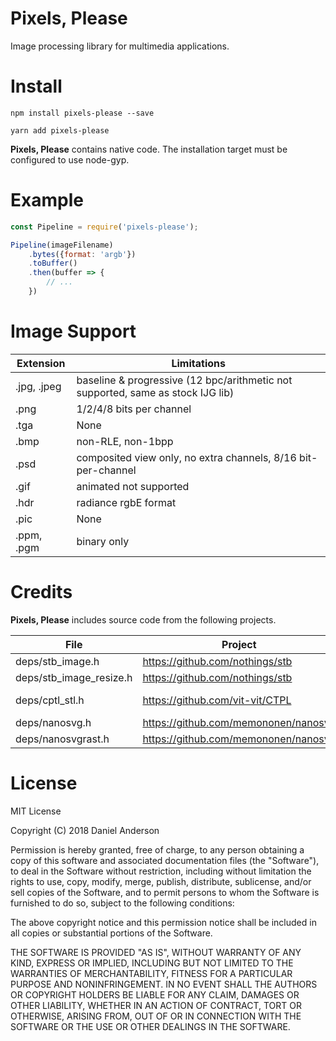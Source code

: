 # Pixels, Please

Image processing library for multimedia applications.

# Install

```
npm install pixels-please --save
```

```
yarn add pixels-please
```

**Pixels, Please** contains native code. The installation target must be configured to use node-gyp.

# Example

```javascript
const Pipeline = require('pixels-please');

Pipeline(imageFilename)
    .bytes({format: 'argb'})
    .toBuffer()
    .then(buffer => {
        // ...
    })
```

# Image Support

| Extension | Limitations |
|---|---|
| .jpg, .jpeg | baseline & progressive (12 bpc/arithmetic not supported, same as stock IJG lib) |
| .png | 1/2/4/8 bits per channel |
| .tga | None |
| .bmp | non-RLE, non-1bpp |
| .psd | composited view only, no extra channels, 8/16 bit-per-channel |
| .gif | animated not supported |
| .hdr | radiance rgbE format |
| .pic | None |
| .ppm, .pgm| binary only |

# Credits

**Pixels, Please** includes source code from the following projects. 

|  File |  Project |  License |
|---|---|---|
| deps/stb_image.h | https://github.com/nothings/stb | MIT |
| deps/stb_image_resize.h | https://github.com/nothings/stb | MIT  |
| deps/cptl_stl.h | https://github.com/vit-vit/CTPL | Apache 2.0 |
| deps/nanosvg.h | https://github.com/memononen/nanosvg | zlib |
| deps/nanosvgrast.h | https://github.com/memononen/nanosvg | zlib |

# License

MIT License

Copyright (C) 2018 Daniel Anderson

Permission is hereby granted, free of charge, to any person obtaining a copy of this software and associated documentation
files (the "Software"), to deal in the Software without restriction, including without limitation the rights to use, copy,
modify, merge, publish, distribute, sublicense, and/or sell copies of the Software, and to permit persons to whom the Software
is furnished to do so, subject to the following conditions:

The above copyright notice and this permission notice shall be included in all copies or substantial portions of the Software.

THE SOFTWARE IS PROVIDED "AS IS", WITHOUT WARRANTY OF ANY KIND, EXPRESS OR IMPLIED, INCLUDING BUT NOT LIMITED TO THE
WARRANTIES OF MERCHANTABILITY, FITNESS FOR A PARTICULAR PURPOSE AND NONINFRINGEMENT. IN NO EVENT SHALL THE AUTHORS OR
COPYRIGHT HOLDERS BE LIABLE FOR ANY CLAIM, DAMAGES OR OTHER LIABILITY, WHETHER IN AN ACTION OF CONTRACT, TORT OR OTHERWISE,
ARISING FROM, OUT OF OR IN CONNECTION WITH THE SOFTWARE OR THE USE OR OTHER DEALINGS IN THE SOFTWARE.
